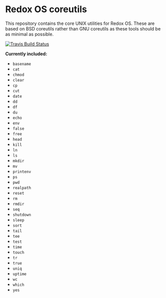 # Redox OS coreutils

This repository contains the core UNIX utilities for Redox OS. These are based on BSD coreutils rather than GNU coreutils as these tools should be as minimal as possible.

[![Travis Build Status](https://travis-ci.org/redox-os/coreutils.svg?branch=master)](https://travis-ci.org/redox-os/coreutils)

**Currently included:**

- `basename`
- `cat`
- `chmod`
- `clear`
- `cp`
- `cut`
- `date`
- `dd`
- `df`
- `du`
- `echo`
- `env`
- `false`
- `free`
- `head`
- `kill`
- `ln`
- `ls`
- `mkdir`
- `mv`
- `printenv`
- `ps`
- `pwd`
- `realpath`
- `reset`
- `rm`
- `rmdir`
- `seq`
- `shutdown`
- `sleep`
- `sort`
- `tail`
- `tee`
- `test`
- `time`
- `touch`
- `tr`
- `true`
- `uniq`
- `uptime`
- `wc`
- `which`
- `yes`
